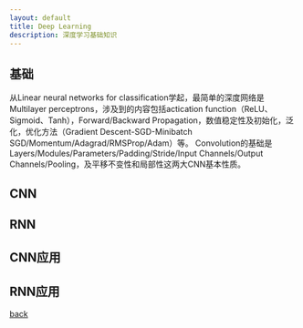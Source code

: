 ```yaml
---
layout: default
title: Deep Learning
description: 深度学习基础知识
---
```


## 基础
从Linear neural networks for classification学起，最简单的深度网络是Multilayer perceptrons，涉及到的内容包括actication function（ReLU、Sigmoid、Tanh），Forward/Backward Propagation，数值稳定性及初始化，泛化，优化方法（Gradient Descent-SGD-Minibatch SGD/Momentum/Adagrad/RMSProp/Adam）等。
Convolution的基础是Layers/Modules/Parameters/Padding/Stride/Input Channels/Output Channels/Pooling，及平移不变性和局部性这两大CNN基本性质。

## CNN

## RNN

## CNN应用

## RNN应用


[back](./)
